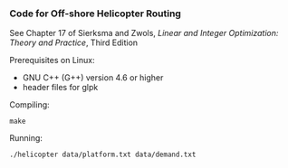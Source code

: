 ### Code for Off-shore Helicopter Routing

See Chapter 17 of Sierksma and Zwols, *Linear and Integer Optimization: Theory and Practice*, Third Edition

Prerequisites on Linux:
* GNU C++ (G++) version 4.6 or higher
* header files for glpk

Compiling:

    make

Running:

    ./helicopter data/platform.txt data/demand.txt


